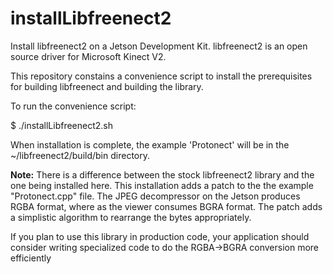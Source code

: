 # installLibfreenect2
Install libfreenect2 on a Jetson Development Kit. libfreenect2 is an open source driver for Microsoft Kinect V2.

This repository constains a convenience script to install the prerequisites for building libfreenect and building the library.

To run the convenience script:

$ ./installLibfreenect2.sh

When installation is complete, the example 'Protonect' will be in the ~/libfreenect2/build/bin directory.

<b>Note:</b> There is a difference between the stock libfreenect2 library and the one being installed here. This installation adds a patch to the the example "Protonect.cpp" file. The JPEG decompressor on the Jetson produces RGBA format, where as the viewer consumes BGRA format. The patch adds a simplistic algorithm to rearrange the bytes appropriately. 

If you plan to use this library in production code, your application should consider writing specialized code to do the RGBA→BGRA conversion more efficiently


